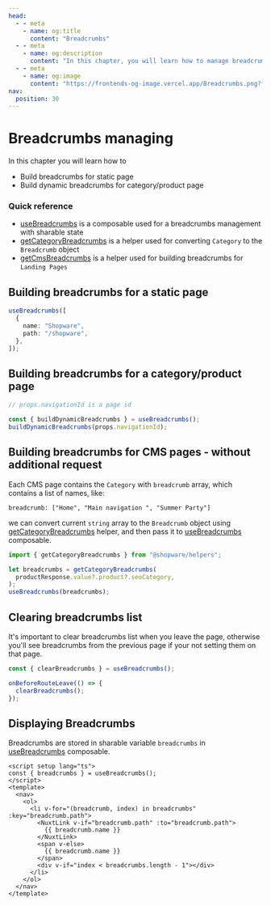 ```yaml
---
head:
  - - meta
    - name: og:title
      content: "Breadcrumbs"
  - - meta
    - name: og:description
      content: "In this chapter, you will learn how to manage breadcrumbs."
  - - meta
    - name: og:image
      content: "https://frontends-og-image.vercel.app/Breadcrumbs.png?fontSize=150px"
nav:
  position: 30
---
```


# Breadcrumbs managing

In this chapter you will learn how to

- Build breadcrumbs for static page
- Build dynamic breadcrumbs for category/product page

### Quick reference

- [useBreadcrumbs](../../packages/composables/#usebreadcrumbs) is a composable used for a breadcrumbs management with sharable state
- [getCategoryBreadcrumbs](../../packages/helpers.html#getcategorybreadcrumbs) is a helper used for converting `Category` to the `Breadcrumb` object
- [getCmsBreadcrumbs](../../packages/helpers#getcmsbreadcrumbs) is a helper used for building breadcrumbs for `Landing Pages`

## Building breadcrumbs for a static page

```ts
useBreadcrumbs([
  {
    name: "Shopware",
    path: "/shopware",
  },
]);
```

## Building breadcrumbs for a category/product page

```ts
// props.navigationId is a page id

const { buildDynamicBreadcrumbs } = useBreadcrumbs();
buildDynamicBreadcrumbs(props.navigationId);
```

## Building breadcrumbs for CMS pages - without additional request

Each CMS page contains the `Category` with `breadcrumb` array, which contains a list of names, like:

```
breadcrumb: ["Home", "Main navigation ", "Summer Party"]
```

we can convert current `string` array to the `Breadcrumb` object using [getCategoryBreadcrumbs](../../packages/helpers.html#getcategorybreadcrumbs) helper, and then pass it to [useBreadcrumbs](../../packages/composables/#usebreadcrumbs) composable.

```ts
import { getCategoryBreadcrumbs } from "@shopware/helpers";

let breadcrumbs = getCategoryBreadcrumbs(
  productResponse.value?.product?.seoCategory,
);
useBreadcrumbs(breadcrumbs);
```

## Clearing breadcrumbs list

It's important to clear breadcrumbs list when you leave the page, otherwise you'll see breadcrumbs from the previous page if your not setting them on that page.

```ts
const { clearBreadcrumbs } = useBreadcrumbs();

onBeforeRouteLeave(() => {
  clearBreadcrumbs();
});
```

## Displaying Breadcrumbs

Breadcrumbs are stored in sharable variable `breadcrumbs` in [useBreadcrumbs](../../packages/composables/#usebreadcrumbs) composable.

```vue
<script setup lang="ts">
const { breadcrumbs } = useBreadcrumbs();
</script>
<template>
  <nav>
    <ol>
      <li v-for="(breadcrumb, index) in breadcrumbs" :key="breadcrumb.path">
        <NuxtLink v-if="breadcrumb.path" :to="breadcrumb.path">
          {{ breadcrumb.name }}
        </NuxtLink>
        <span v-else>
          {{ breadcrumb.name }}
        </span>
        <div v-if="index < breadcrumbs.length - 1"></div>
      </li>
    </ol>
  </nav>
</template>
```
